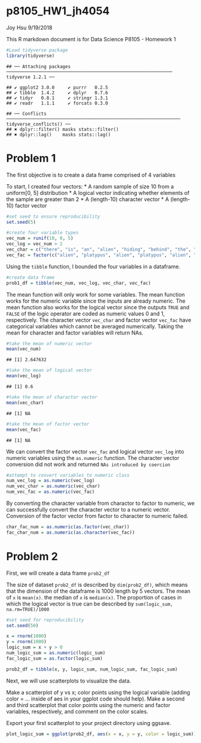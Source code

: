 p8105\_HW1\_jh4054
================
Joy Hsu
9/19/2018

This R markdown document is for Data Science P8105 - Homework 1

``` r
#Load tidyverse package
library(tidyverse)
```

    ## ── Attaching packages ────────────────────────────────────────────────────────────── tidyverse 1.2.1 ──

    ## ✔ ggplot2 3.0.0     ✔ purrr   0.2.5
    ## ✔ tibble  1.4.2     ✔ dplyr   0.7.6
    ## ✔ tidyr   0.8.1     ✔ stringr 1.3.1
    ## ✔ readr   1.1.1     ✔ forcats 0.3.0

    ## ── Conflicts ───────────────────────────────────────────────────────────────── tidyverse_conflicts() ──
    ## ✖ dplyr::filter() masks stats::filter()
    ## ✖ dplyr::lag()    masks stats::lag()

Problem 1
=========

The first objective is to create a data frame comprised of 4 variables

To start, I created four vectors: \* A random sample of size 10 from a uniform\[0, 5\] distribution \* A logical vector indicating whether elements of the sample are greater than 2 \* A (length-10) character vector \* A (length-10) factor vector

``` r
#set seed to ensure reproducibility 
set.seed(5)

#create four variable types
vec_num = runif(10, 0, 5)
vec_log = vec_num > 2
vec_char = c("there", "is", "an", "alien", "hiding", "behind", "the", "black", "berry", "tree")
vec_fac = factor(c("alien", "platypus", "alien", "platypus", "alien", "platypus", "platypus", "platypus", "platypus", "platypus"))
```

Using the `tibble` function, I bounded the four variables in a dataframe.

``` r
#create data frame
prob1_df = tibble(vec_num, vec_log, vec_char, vec_fac)
```

The mean function will only work for some variables. The mean function works for the numeric variable since the inputs are already numeric. The mean function also works for the logical vector since the outputs `TRUE` and `FALSE` of the logic operator are coded as numeric values 0 and 1, respectively. The character vector `vec_char` and factor vector `vec_fac` have categorical variables which cannot be averaged numerically. Taking the mean for character and factor variables will return NAs.

``` r
#take the mean of numeric vector
mean(vec_num)
```

    ## [1] 2.647632

``` r
#take the mean of logical vector
mean(vec_log)
```

    ## [1] 0.6

``` r
#take the mean of charactor vector
mean(vec_char)
```

    ## [1] NA

``` r
#take the mean of factor vector
mean(vec_fac)
```

    ## [1] NA

We can convert the factor vector `vec_fac` and logical vector `vec_log` into numeric variables using the `as.numeric` function. The character vector conversion did not work and returned `NAs introduced by coercion`

``` r
#attempt to convert variables to numeric class 
num_vec_log = as.numeric(vec_log)
num_vec_char = as.numeric(vec_char)
num_vec_fac = as.numeric(vec_fac)
```

By converting the character variable from charactor to factor to numeric, we can successfully convert the character vector to a numeric vector. Conversion of the factor vector from factor to character to numeric failed.

``` r
char_fac_num = as.numeric(as.factor(vec_char))
fac_char_num = as.numeric(as.character(vec_fac))
```

Problem 2
=========

First, we will create a data frame `prob2_df`

The size of dataset `prob2_df` is described by `dim(prob2_df)`, which means that the dimension of the dataframe is 1000 length by 5 vectors. The mean of `x` is `mean(x)`. the median of `x` is `median(x)`. The proportion of cases in which the logical vector is true can be described by `sum(logic_sum, na.rm=TRUE)/1000`

``` r
#set seed for reproducibility
set.seed(50)

x = rnorm(1000)
y = rnorm(1000)
logic_sum = x + y > 0
num_logic_sum = as.numeric(logic_sum)
fac_logic_sum = as.factor(logic_sum)

prob2_df = tibble(x, y, logic_sum, num_logic_sum, fac_logic_sum)
```

Next, we will use scatterplots to visualize the data.

Make a scatterplot of y vs x; color points using the logical variable (adding color = ... inside of aes in your ggplot code should help). Make a second and third scatterplot that color points using the numeric and factor variables, respectively, and comment on the color scales.

Export your first scatterplot to your project directory using ggsave.

``` r
plot_logic_sum = ggplot(prob2_df, aes(x = x, y = y, color = logic_sum))
```
